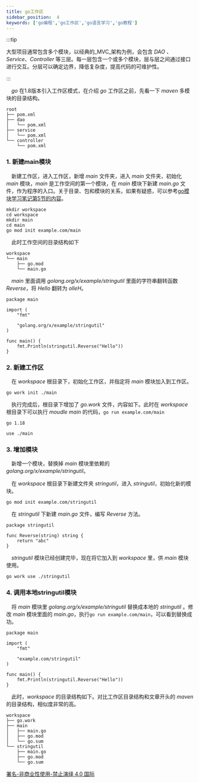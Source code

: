 ```yaml
---
title: go工作区
sidebar_position:  4
keywords: ['go编程','go工作区','go语言学习','go教程']
---
```


:::tip

大型项目通常包含多个模块，以经典的_MVC_架构为例，会包含 _DAO_ 、_Service_、_Controller_ 等三层。每一层包含一个或多个模块，层与层之间通过接口进行交互。分层可以确定边界，降低复杂度，提高代码的可维护性。

:::

 _go_ 在1.8版本引入工作区模式，在介绍 _go_ 工作区之前，先看一下 _maven_ 多模块的目录结构。

    root
    ├── pom.xml
    ├── dao
    │   └── pom.xml
    ├── service
    │   └── pom.xml
    └── controller
        └── pom.xml

### 1. 新建main模块

 新建工作区，进入工作区，新增 _main_ 文件夹，进入 _main_ 文件夹，初始化 _main_ 模块，_main_ 是工作空间的第一个模块，在 _main_ 模块下新建 _main.go_ 文件，作为程序的入口。关于目录、包和模块的关系，如果有疑惑，可以参考[go模块学习笔记第5节的内容](./module)。

    mkdir workspace
    cd workspace
    mkdir main
    cd main
    go mod init example.com/main

 此时工作空间的目录结构如下

    workspace
    └── main
        ├── go.mod
        └── main.go

 _main_ 里面调用 _golang.org/x/example/stringutil_ 里面的字符串翻转函数 _Reverse_，将 _Hello_ 翻转为 _olleH_。

    package main

    import (
    	"fmt"

    	"golang.org/x/example/stringutil"
    )

    func main() {
    	fmt.Println(stringutil.Reverse("Hello"))
    }

### 2. 新建工作区

 在 _workspace_ 根目录下，初始化工作区，并指定将 _main_ 模块加入到工作区。

    go work init ./main

 执行完成后，根目录下增加了 _go.work_ 文件，内容如下。此时在 _workspace_ 根目录下可以执行 _moudle main_ 的代码，`go run example.com/main`

    go 1.18

    use ./main

### 3. 增加模块

 新增一个模块，替换掉 _main_ 模块里依赖的 _golang.org/x/example/stringutil_。

 在 _workspace_ 根目录下新建文件夹 _stringutil_，进入 _stringutil_，初始化新的模块。

    go mod init example.com/stringutil

 在 _stringutil_ 下新建 _main.go_ 文件，编写 _Reverse_ 方法。

    package stringutil

    func Reverse(string) string {
    	return "abc"
    }

 _stringutil_ 模块已经创建完毕，现在将它加入到 _workspace_ 里，供 _main_ 模块使用。

    go work use ./stringutil

### 4. 调用本地stringutil模块

 将 _main_ 模块里 _golang.org/x/example/stringutil_ 替换成本地的 _stringutil_ 。修改 _main_ 模块里面的 _main.go_，执行`go run example.com/main`，可以看到替换成功。

    package main

    import (
    	"fmt"

    	"example.com/stringutil"
    )

    func main() {
    	fmt.Println(stringutil.Reverse("Hello"))
    }

 此时，_workspace_ 的目录结构如下。对比工作区目录结构和文章开头的 _maven_ 的目录结构，相似度非常的高。

    workspace
    ├── go.work
    ├── main
    │   ├── main.go
    │   ├── go.mod
    │   └── go.sum
    └── stringutil
        ├── main.go
        ├── go.mod
        └── go.sum

[署名-非商业性使用-禁止演绎 4.0 国际](https://creativecommons.org/licenses/by-nc-nd/4.0/deed.zh)
